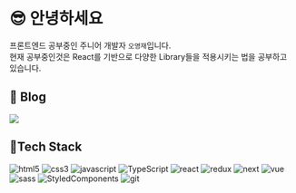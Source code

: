 # 😎 안녕하세요

프론트엔드 공부중인 주니어 개발자 `오영재`입니다.  
현재 공부중인것은 React를 기반으로 다양한 Library들을 적용시키는 법을 공부하고 있습니다.

## 🐒 Blog

<a href="https://sacultang.github.io/" target="_blank"><img src="https://img.shields.io/badge/HEXO-0E83CD?style=flat&logo=hexo&logoColor=white"/></a>

## 🔨Tech Stack

<img src="https://img.shields.io/badge/HTML5-F05032?style=flat&logo=html5&logoColor=white" alt="html5">
<img src="https://img.shields.io/badge/-CSS3-1572B6?style=flat&logo=css3" alt="css3">
<img src="https://img.shields.io/badge/JavaScript-F7DF1E?style=flat&logo=javascript&logoColor=white" alt="javascript">
<img src="https://img.shields.io/badge/TypeScript-3178C6?style=flat&logo=TypeScript&logoColor=white" alt="TypeScript">
<img src="https://img.shields.io/badge/-React-61DAFB?style=flat&logo=react&logoColor=white" alt="react">
<img src="https://img.shields.io/badge/-Redux-764ABC?style=flat&logo=Redux&logoColor=white" alt="redux">
<img src="https://img.shields.io/badge/-Next.js-000000?style=flat&logo=next.js&logoColor=white" alt="next">
<img src="https://img.shields.io/badge/-Vue-4FC08D?style=flat&logo=Vue.js&logoColor=white" alt="vue">
<img src="https://img.shields.io/badge/-Sass-CC6699?style=flat&logo=Sass&logoColor=white" alt="sass">
<img src="https://img.shields.io/badge/-StyledComponents-DB7093?style=flat&logo=styled-components&logoColor=white" alt="StyledComponents">
<img src="https://img.shields.io/badge/-Github-181717?style=flat&logo=Github&logoColor=white" alt="git">
